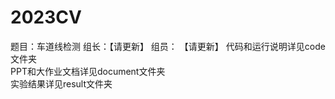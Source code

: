 # 2023CV 
题目：车道线检测
组长：【请更新】
组员： 【请更新】
代码和运行说明详见code文件夹  
PPT和大作业文档详见document文件夹  
实验结果详见result文件夹  

